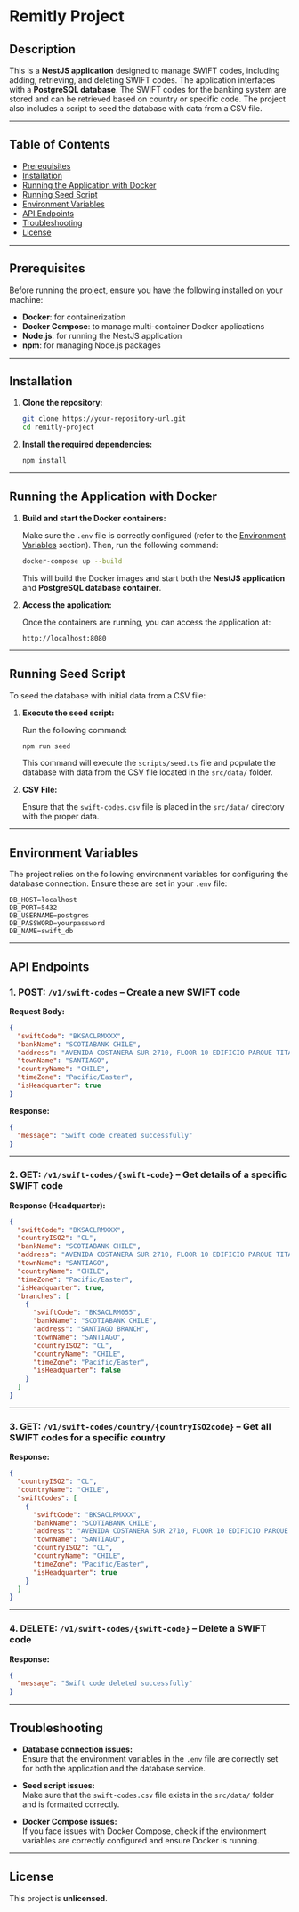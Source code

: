 # Remitly Project

## Description

This is a **NestJS application** designed to manage SWIFT codes, including adding, retrieving, and deleting SWIFT codes. The application interfaces with a **PostgreSQL database**. The SWIFT codes for the banking system are stored and can be retrieved based on country or specific code. The project also includes a script to seed the database with data from a CSV file.

---

## Table of Contents

- [Prerequisites](#prerequisites)
- [Installation](#installation)
- [Running the Application with Docker](#running-the-application-with-docker)
- [Running Seed Script](#running-seed-script)
- [Environment Variables](#environment-variables)
- [API Endpoints](#api-endpoints)
- [Troubleshooting](#troubleshooting)
- [License](#license)

---

## Prerequisites

Before running the project, ensure you have the following installed on your machine:

- **Docker**: for containerization
- **Docker Compose**: to manage multi-container Docker applications
- **Node.js**: for running the NestJS application
- **npm**: for managing Node.js packages

---

## Installation

1. **Clone the repository:**

   ```bash
   git clone https://your-repository-url.git
   cd remitly-project
   ```

2. **Install the required dependencies:**

   ```bash
   npm install
   ```

---

## Running the Application with Docker

1. **Build and start the Docker containers:**

   Make sure the `.env` file is correctly configured (refer to the [Environment Variables](#environment-variables) section). Then, run the following command:

   ```bash
   docker-compose up --build
   ```

   This will build the Docker images and start both the **NestJS application** and **PostgreSQL database container**.

2. **Access the application:**

   Once the containers are running, you can access the application at:

   ```
   http://localhost:8080
   ```

---

## Running Seed Script

To seed the database with initial data from a CSV file:

1. **Execute the seed script:**

   Run the following command:

   ```bash
   npm run seed
   ```

   This command will execute the `scripts/seed.ts` file and populate the database with data from the CSV file located in the `src/data/` folder.

2. **CSV File:**

   Ensure that the `swift-codes.csv` file is placed in the `src/data/` directory with the proper data.

---

## Environment Variables

The project relies on the following environment variables for configuring the database connection. Ensure these are set in your `.env` file:

```env
DB_HOST=localhost
DB_PORT=5432
DB_USERNAME=postgres
DB_PASSWORD=yourpassword
DB_NAME=swift_db
```

---

## API Endpoints

### 1. **POST: `/v1/swift-codes` – Create a new SWIFT code**

**Request Body:**

```json
{
  "swiftCode": "BKSACLRMXXX",
  "bankName": "SCOTIABANK CHILE",
  "address": "AVENIDA COSTANERA SUR 2710, FLOOR 10 EDIFICIO PARQUE TITANIUM SANTIAGO",
  "townName": "SANTIAGO",
  "countryName": "CHILE",
  "timeZone": "Pacific/Easter",
  "isHeadquarter": true
}
```

**Response:**

```json
{
  "message": "Swift code created successfully"
}
```

---

### 2. **GET: `/v1/swift-codes/{swift-code}` – Get details of a specific SWIFT code**

**Response (Headquarter):**

```json
{
  "swiftCode": "BKSACLRMXXX",
  "countryISO2": "CL",
  "bankName": "SCOTIABANK CHILE",
  "address": "AVENIDA COSTANERA SUR 2710, FLOOR 10 EDIFICIO PARQUE TITANIUM SANTIAGO",
  "townName": "SANTIAGO",
  "countryName": "CHILE",
  "timeZone": "Pacific/Easter",
  "isHeadquarter": true,
  "branches": [
    {
      "swiftCode": "BKSACLRM055",
      "bankName": "SCOTIABANK CHILE",
      "address": "SANTIAGO BRANCH",
      "townName": "SANTIAGO",
      "countryISO2": "CL",
      "countryName": "CHILE",
      "timeZone": "Pacific/Easter",
      "isHeadquarter": false
    }
  ]
}
```

---

### 3. **GET: `/v1/swift-codes/country/{countryISO2code}` – Get all SWIFT codes for a specific country**

**Response:**

```json
{
  "countryISO2": "CL",
  "countryName": "CHILE",
  "swiftCodes": [
    {
      "swiftCode": "BKSACLRMXXX",
      "bankName": "SCOTIABANK CHILE",
      "address": "AVENIDA COSTANERA SUR 2710, FLOOR 10 EDIFICIO PARQUE TITANIUM SANTIAGO",
      "townName": "SANTIAGO",
      "countryISO2": "CL",
      "countryName": "CHILE",
      "timeZone": "Pacific/Easter",
      "isHeadquarter": true
    }
  ]
}
```

---

### 4. **DELETE: `/v1/swift-codes/{swift-code}` – Delete a SWIFT code**

**Response:**

```json
{
  "message": "Swift code deleted successfully"
}
```

---

## Troubleshooting

- **Database connection issues:**  
  Ensure that the environment variables in the `.env` file are correctly set for both the application and the database service.

- **Seed script issues:**  
  Make sure that the `swift-codes.csv` file exists in the `src/data/` folder and is formatted correctly.

- **Docker Compose issues:**  
  If you face issues with Docker Compose, check if the environment variables are correctly configured and ensure Docker is running.

---

## License

This project is **unlicensed**.
